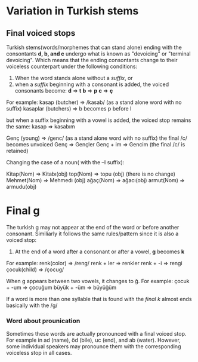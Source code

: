 # Variation in Turkish stems 
## Final voiced stops 


Turkish stems(words/morphemes that can stand alone) ending with the consontants **d, b, and c** undergo what is known as "devoicing" or "terminal devoicing". Which means that the ending consontants change to their voiceless counterpart under the following conditions: 

1) When the word stands alone without a *suffix*, or 
2) when a *suffix* beginning with a consonant is added, the voiced consonants become: 
	**d** => **t** 
	**b** => **p**
	**c** => **ç**
	
	
For example: 
kasap (butcher) => /kasab/ (as a stand alone word with no suffix)
	kasaplar (butchers) => b becomes p before l

but when a suffix beginning with a vowel is added, the voiced stop remains the same: 
	kasap => kasabım 

Genç (young) => /genc/ (as a stand alone word with no suffix)
	the final /c/ becomes unvoiced 
	Genç => Gençler 
	Genç + im => Gencim (the final /c/ is retained)

Changing the case of a noun( with the –I suffix): 

Kitap(Nom) => Kitabı(obj) 
top(Nom) => topu (obj) (there is no change)
Mehmet(Nom) => Mehmedı (obj)
ağaç(Nom) => ağacı(obj)
armut(Nom) => armudu(obj)


# Final g 

The turkish g may not appear at the end of the word or before another consonant. Similiarly it follows the same rules/pattern since it is also a voiced stop: 

1) At the end of a word after a consonant or after a vowel, **g** becomes **k**

For example: 
renk(color) => /reng/ 
	renk + ler => renkler 
	renk + -i => rengi
çocuk(child) => /çocug/

When g appears between two vowels, it changes to ğ. For example: 
çocuk + -um => çocuğum 
büyük + -üm => büyüğüm 

If a word is more than one syllable that is found with the *final k* almost ends basically with the /g/ 

### Word about prounication 
Sometimes these words are actually pronounced with a final voiced stop. For example in ad (name), öd (bile), uc (end), and ab (water). However, some individual speakers may pronounce them with the corresponding voiceless stop in all cases. 




















